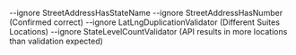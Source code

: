 --ignore StreetAddressHasStateName --ignore StreetAddressHasNumber (Confirmed correct)
--ignore LatLngDuplicationValidator (Different Suites Locations)
--ignore StateLevelCountValidator (API results in more locations than validation expected)
